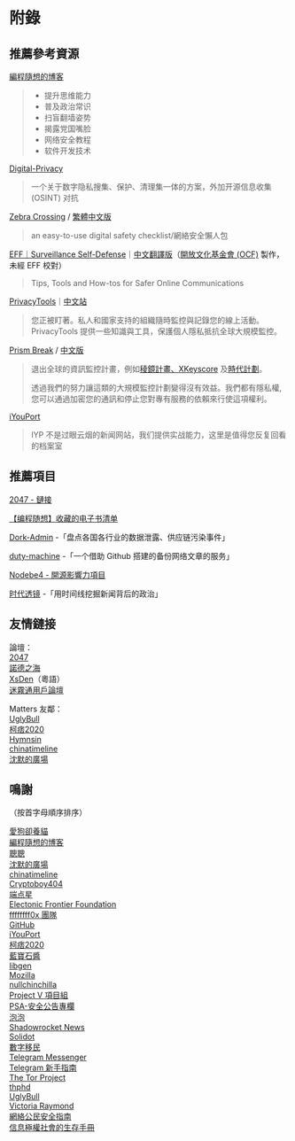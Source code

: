 #  附錄



## 推薦參考資源

[編程隨想的博客](https://program-think.blogspot.com/)  

> - 提升思维能力
> - 普及政治常识
> - 扫盲翻墙姿势
> - 揭露党国嘴脸
> - 网络安全教程
> - 软件开发技术



[Digital-Privacy](https://github.com/ffffffff0x/Digital-Privacy) 

> 一个关于数字隐私搜集、保护、清理集一体的方案，外加开源信息收集 (OSINT) 对抗



[Zebra Crossing](https://github.com/narwhalacademy/zebra-crossing) / [繁體中文版](https://github.com/narwhalacademy/zebra-crossing/blob/master/README-%E7%B9%81%E9%AB%94%E4%B8%AD%E6%96%87.md)

> an easy-to-use digital safety checklist/網絡安全懶人包



[EFF｜Surveillance Self-Defense](https://ssd.eff.org/en#index)｜[中文翻譯版](https://ocftw.github.io/ssd.eff.org/zh_TW/index.html)（[開放文化基金會 (OCF)](https://ocf.tw/) 製作，未經 EFF 校對）

> Tips, Tools and How-tos for Safer Online Communications



[PrivacyTools](https://www.privacytools.io/ )｜[中文站](https://privacytools.twngo.xyz/)

> 您正被盯著。私人和國家支持的組織隨時監控與記錄您的線上活動。 PrivacyTools 提供一些知識與工具，保護個人隱私抵抗全球大規模監控。



[Prism Break](https://prism-break.org/) / [中文版](https://prism-break.org/zh-TW/) 

> 退出全球的資訊監控計畫，例如[稜鏡計畫、](https://zh.wikipedia.org/wiki/稜鏡計畫)[XKeyscore](https://zh.wikipedia.org/wiki/XKeyscore) 及[時代計劃](https://zh.wikipedia.org/wiki/时代计划)。
>
> 透過我們的努力讓這類的大規模監控計劃變得沒有效益。我們都有隱私權, 您可以通過加密您的通訊和停止您對專有服務的依賴來行使這項權利。



[iYouPort](https://www.iyouport.org/)  

> IYP 不是过眼云烟的新闻网站，我们提供实战能力，这里是值得您反复回看的档案室



## 推薦項目

[2047 - 鏈接](https://2047.name/links)

[【编程随想】收藏的电子书清单](https://github.com/programthink/books)

[Dork-Admin](https://github.com/ffffffff0x/Dork-Admin) -「盘点各国各行业的数据泄露、供应链污染事件」

[duty-machine](https://github.com/duty-machine/duty-machine) -「一个借助 Github 搭建的备份网络文章的服务」 

[Nodebe4 - 開源影響力項目](https://nodebe4.github.io/impact/)

[时代透镜](https://chinatimeline.github.io/) -「用时间线挖掘新闻背后的政治」



## 友情鏈接

論壇：  
[2047](https://2047.name/)   
[諾德之海](https://be4.herokuapp.com)  
[XsDen](https://xsden.info/)（粵語）  
[迷霧通用戶論壇](https://community.geph.io/)  



Matters 友鄰：  
[UglyBull](https://matters.news/@uglybull)  
[柯痞2020](https://matters.news/@kp2020)  
[Hymnsin](https://matters.news/@hymnsin)  
[chinatimeline](https://matters.news/@chinatimeline)  
[沈默的廣場](https://matters.news/@thistlf)



## 鳴謝

（按首字母順序排序）

[愛狗卻養貓](https://2047.name/u/3793)  
[編程隨想的博客](https://program-think.blogspot.com/)  
[聰聰](https://twitter.com/congcong0)  
[沈默的廣場](https://2047.name/u/3188)  
[chinatimeline](https://matters.news/@chinatimeline)  
[Cryptoboy404](https://twitter.com/cryptobot404)  
[端点星](https://terminus2049.github.io/index.html/)  
[Electonic Frontier Foundation](https://www.eff.org/)  
[ffffffff0x 團隊](https://github.com/ffffffff0x)  
[GitHub](https://github.com/)  
[iYouPort](https://steemit.com/@iyouport)  
[柯痞2020](https://matters.news/kp2020)  
[藍寶石醬](https://twitter.com/sapphire_is)  
[libgen](https://2047.name/u/2764)  
[Mozilla](https://www.mozilla.org)  
[nullchinchilla](https://community.geph.io/u/nullchinchilla/summary)  
[Project V 項目組](https://www.v2fly.org/)  
[PSA-安全公告專欄](https://t.me/TGCNPSA)  
[泡泡](https://pao-pao.net/)   
[Shadowrocket News](https://t.me/ShadowrocketNews)  
[Solidot](https://www.solidot.org/)  
[數字移民](https://blog.shuziyimin.org/)  
[Telegram Messenger](https://telegram.org)  
[Telegram 新手指南](https://t.me/Newbie_Guide)  
[The Tor Project](https://www.torproject.org)  
[thphd](https://2047.name/u/5108)  
[UglyBull](https://matters.news/@uglybull)  
[Victoria Raymond](https://twitter.com/projectv2ray)  
[網絡公民安全指南](https://t.me/safesurf)  
[信息極權社會的生存手冊](https://twitter.com/hatecpc)



